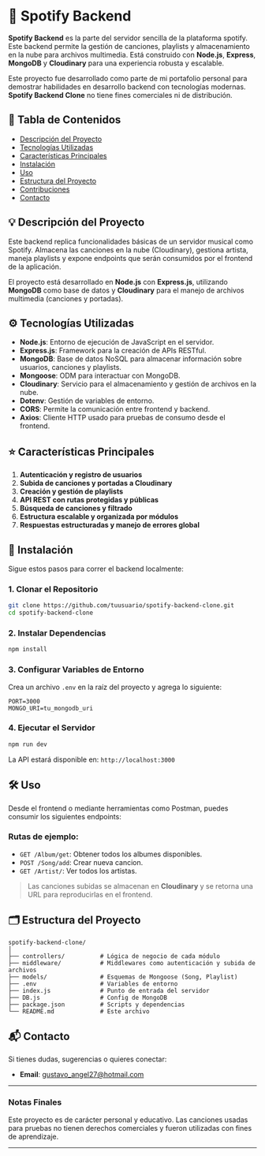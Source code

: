 
# 🎵 Spotify Backend

**Spotify Backend** es la parte del servidor sencilla de la plataforma spotify. Este backend permite la gestión de canciones, playlists y almacenamiento en la nube para archivos multimedia. Está construido con **Node.js**, **Express**, **MongoDB** y **Cloudinary** para una experiencia robusta y escalable.

Este proyecto fue desarrollado como parte de mi portafolio personal para demostrar habilidades en desarrollo backend con tecnologías modernas. **Spotify Backend Clone** no tiene fines comerciales ni de distribución.

## 🚀 Tabla de Contenidos

* [Descripción del Proyecto](#💡-descripción-del-proyecto)
* [Tecnologías Utilizadas](#⚙️-tecnologías-utilizadas)
* [Características Principales](#⭐-características-principales)
* [Instalación](#🔧-instalación)
* [Uso](#🛠️-uso)
* [Estructura del Proyecto](#🗂️-estructura-del-proyecto)
* [Contribuciones](#🤝-contribuciones)
* [Contacto](#📬-contacto)

## 💡 Descripción del Proyecto

Este backend replica funcionalidades básicas de un servidor musical como Spotify. Almacena las canciones en la nube (Cloudinary), gestiona artista, maneja playlists y expone endpoints que serán consumidos por el frontend de la aplicación.

El proyecto está desarrollado en **Node.js** con **Express.js**, utilizando **MongoDB** como base de datos y **Cloudinary** para el manejo de archivos multimedia (canciones y portadas).

## ⚙️ Tecnologías Utilizadas

* **Node.js**: Entorno de ejecución de JavaScript en el servidor.
* **Express.js**: Framework para la creación de APIs RESTful.
* **MongoDB**: Base de datos NoSQL para almacenar información sobre usuarios, canciones y playlists.
* **Mongoose**: ODM para interactuar con MongoDB.
* **Cloudinary**: Servicio para el almacenamiento y gestión de archivos en la nube.
* **Dotenv**: Gestión de variables de entorno.
* **CORS**: Permite la comunicación entre frontend y backend.
* **Axios**: Cliente HTTP usado para pruebas de consumo desde el frontend.

## ⭐ Características Principales

1. **Autenticación y registro de usuarios**
2. **Subida de canciones y portadas a Cloudinary**
3. **Creación y gestión de playlists**
4. **API REST con rutas protegidas y públicas**
5. **Búsqueda de canciones y filtrado**
6. **Estructura escalable y organizada por módulos**
7. **Respuestas estructuradas y manejo de errores global**

## 🔧 Instalación

Sigue estos pasos para correr el backend localmente:

### 1. Clonar el Repositorio

```bash
git clone https://github.com/tuusuario/spotify-backend-clone.git
cd spotify-backend-clone
```

### 2. Instalar Dependencias

```bash
npm install
```

### 3. Configurar Variables de Entorno

Crea un archivo `.env` en la raíz del proyecto y agrega lo siguiente:

```env
PORT=3000
MONGO_URI=tu_mongodb_uri
```

### 4. Ejecutar el Servidor

```bash
npm run dev
```

La API estará disponible en: `http://localhost:3000`

## 🛠️ Uso

Desde el frontend o mediante herramientas como Postman, puedes consumir los siguientes endpoints:

### Rutas de ejemplo:

* `GET /Album/get`: Obtener todos los albumes disponibles.
* `POST /Song/add`: Crear nueva cancion.
* `GET /Artist/`: Ver todos los artistas.
  
> Las canciones subidas se almacenan en **Cloudinary** y se retorna una URL para reproducirlas en el frontend.

## 🗂️ Estructura del Proyecto

```
spotify-backend-clone/
│
├── controllers/          # Lógica de negocio de cada módulo
├── middleware/           # Middlewares como autenticación y subida de archivos
├── models/               # Esquemas de Mongoose (Song, Playlist)
├── .env                  # Variables de entorno
├── index.js              # Punto de entrada del servidor
├── DB.js                 # Config de MongoDB
├── package.json          # Scripts y dependencias
└── README.md             # Este archivo
```

## 📬 Contacto

Si tienes dudas, sugerencias o quieres conectar:

* **Email**: [gustavo\_angel27@hotmail.com](mailto:gustavo_angel27@hotmail.com)

---

### Notas Finales

Este proyecto es de carácter personal y educativo. Las canciones usadas para pruebas no tienen derechos comerciales y fueron utilizadas con fines de aprendizaje.

---
